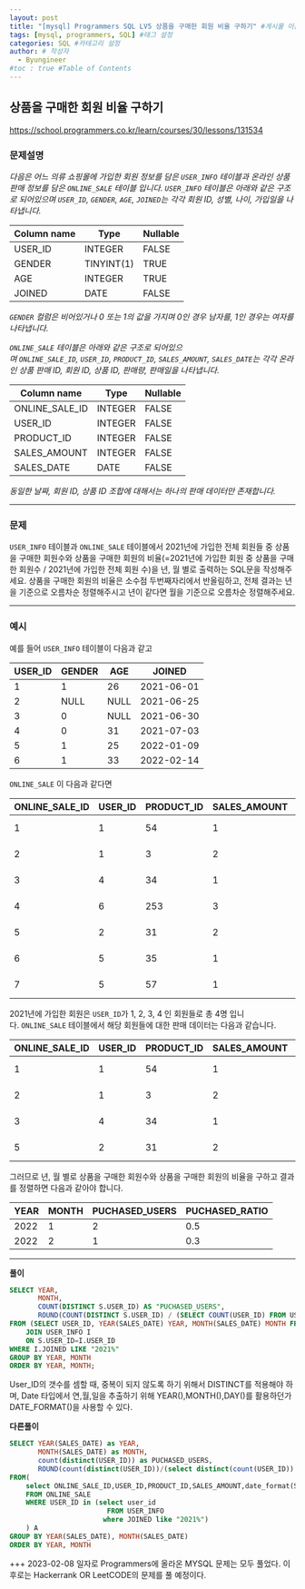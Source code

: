 ```yaml
---
layout: post
title: "[mysql] Programmers SQL LV5 상품을 구매한 회원 비율 구하기" #게시물 이름
tags: [mysql, programmers, SQL] #태그 설정
categories: SQL #카테고리 설정
author: # 작성자
  - Byungineer
#toc : true #Table of Contents
---
```



## 상품을 구매한 회원 비율 구하기
<https://school.programmers.co.kr/learn/courses/30/lessons/131534>

### 문제설명
_다음은 어느 의류 쇼핑몰에 가입한 회원 정보를 담은 `USER_INFO` 테이블과 온라인 상품 판매 정보를 담은 `ONLINE_SALE` 테이블 입니다. `USER_INFO` 테이블은 아래와 같은 구조로 되어있으며 `USER_ID`, `GENDER`, `AGE`, `JOINED`는 각각 회원 ID, 성별, 나이, 가입일을 나타냅니다._

| Column name | Type | Nullable |
| --- | --- | --- |
| USER_ID | INTEGER | FALSE |
| GENDER | TINYINT(1) | TRUE |
| AGE | INTEGER | TRUE |
| JOINED | DATE | FALSE |

_`GENDER` 컬럼은 비어있거나 0 또는 1의 값을 가지며 0인 경우 남자를, 1인 경우는 여자를 나타냅니다._

_`ONLINE_SALE` 테이블은 아래와 같은 구조로 되어있으며 `ONLINE_SALE_ID`, `USER_ID`, `PRODUCT_ID`, `SALES_AMOUNT`, `SALES_DATE`는 각각 온라인 상품 판매 ID, 회원 ID, 상품 ID, 판매량, 판매일을 나타냅니다._

| Column name | Type | Nullable |
| --- | --- | --- |
| ONLINE_SALE_ID | INTEGER | FALSE |
| USER_ID | INTEGER | FALSE |
| PRODUCT_ID | INTEGER | FALSE |
| SALES_AMOUNT | INTEGER | FALSE |
| SALES_DATE | DATE | FALSE |

_동일한 날짜, 회원 ID, 상품 ID 조합에 대해서는 하나의 판매 데이터만 존재합니다._

---

### 문제

`USER_INFO` 테이블과 `ONLINE_SALE` 테이블에서 2021년에 가입한 전체 회원들 중 상품을 구매한 회원수와 상품을 구매한 회원의 비율(=2021년에 가입한 회원 중 상품을 구매한 회원수 / 2021년에 가입한 전체 회원 수)을 년, 월 별로 출력하는 SQL문을 작성해주세요. 상품을 구매한 회원의 비율은 소수점 두번째자리에서 반올림하고, 전체 결과는 년을 기준으로 오름차순 정렬해주시고 년이 같다면 월을 기준으로 오름차순 정렬해주세요.

---

### 예시

예를 들어 `USER_INFO` 테이블이 다음과 같고

| USER_ID | GENDER | AGE | JOINED |
| --- | --- | --- | --- |
| 1 | 1 | 26 | 2021-06-01 |
| 2 | NULL | NULL | 2021-06-25 |
| 3 | 0 | NULL | 2021-06-30 |
| 4 | 0 | 31 | 2021-07-03 |
| 5 | 1 | 25 | 2022-01-09 |
| 6 | 1 | 33 | 2022-02-14 |

`ONLINE_SALE` 이 다음과 같다면

| ONLINE_SALE_ID | USER_ID | PRODUCT_ID | SALES_AMOUNT | SALES_DATE |
| --- | --- | --- | --- | --- |
| 1 | 1 | 54 | 1 | 2022-01-01 |
| 2 | 1 | 3 | 2 | 2022-01-25 |
| 3 | 4 | 34 | 1 | 2022-01-30 |
| 4 | 6 | 253 | 3 | 2022-02-03 |
| 5 | 2 | 31 | 2 | 2022-02-09 |
| 6 | 5 | 35 | 1 | 2022-02-14 |
| 7 | 5 | 57 | 1 | 2022-02-18 |

2021년에 가입한 회원은 `USER_ID`가 1, 2, 3, 4 인 회원들로 총 4명 입니다. `ONLINE_SALE` 테이블에서 해당 회원들에 대한 판매 데이터는 다음과 같습니다.

| ONLINE_SALE_ID | USER_ID | PRODUCT_ID | SALES_AMOUNT | SALES_DATE |
| --- | --- | --- | --- | --- |
| 1 | 1 | 54 | 1 | 2022-01-01 |
| 2 | 1 | 3 | 2 | 2022-01-25 |
| 3 | 4 | 34 | 1 | 2022-01-30 |
| 5 | 2 | 31 | 2 | 2022-02-09 |

그러므로 년, 월 별로 상품을 구매한 회원수와 상품을 구매한 회원의 비율을 구하고 결과를 정렬하면 다음과 같아야 합니다.

| YEAR | MONTH | PUCHASED_USERS | PUCHASED_RATIO |
| --- | --- | --- | --- |
| 2022 | 1 | 2 | 0.5 |
| 2022 | 2 | 1 | 0.3 |


---

**풀이**
```SQL
SELECT YEAR, 
       MONTH,
       COUNT(DISTINCT S.USER_ID) AS "PUCHASED_USERS",
       ROUND(COUNT(DISTINCT S.USER_ID) / (SELECT COUNT(USER_ID) FROM USER_INFO WHERE JOINED LIKE "2021%"),1) AS "PUCHASED_RATIO"
FROM (SELECT USER_ID, YEAR(SALES_DATE) YEAR, MONTH(SALES_DATE) MONTH FROM ONLINE_SALE) S
	JOIN USER_INFO I 
	ON S.USER_ID=I.USER_ID
WHERE I.JOINED LIKE "2021%"
GROUP BY YEAR, MONTH
ORDER BY YEAR, MONTH;
```

User_ID의 갯수를 셈할 때, 중복이 되지 않도록 하기 위해서 DISTINCT를 적용해야 하며, Date 타입에서 연,월,일을 추출하기 위해 YEAR(),MONTH(),DAY()를 활용하던가 DATE_FORMAT()을 사용할 수 있다.

**다른풀이**
```SQL
SELECT YEAR(SALES_DATE) as YEAR, 
       MONTH(SALES_DATE) as MONTH, 
       count(distinct(USER_ID)) as PUCHASED_USERS,
       ROUND(count(distinct(USER_ID))/(select distinct(count(USER_ID)) FROM USER_INFO where JOINED like "2021%") ,1) as PUCHASED_RATIO
FROM(
    select ONLINE_SALE_ID,USER_ID,PRODUCT_ID,SALES_AMOUNT,date_format(SALES_DATE ,'%Y-%m-%d')as SALES_DATE
    FROM ONLINE_SALE
    WHERE USER_ID in (select user_id
                        FROM USER_INFO  
                       where JOINED like "2021%")
    ) A
GROUP BY YEAR(SALES_DATE), MONTH(SALES_DATE)
ORDER BY YEAR, MONTH
```



+++ 2023-02-08 일자로 Programmers에 올라온 MYSQL 문제는 모두 풀었다. 이후로는 Hackerrank OR LeetCODE의 문제를 풀 예정이다.